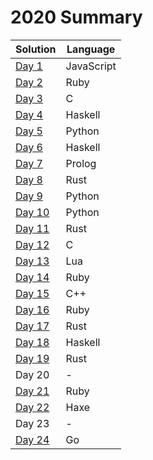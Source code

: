 # 2020 Summary

| Solution                      | Language                  |
| ----------------------------- | ------------------------- |
| [Day 1](../2020/day_01.js)    | JavaScript                |
| [Day 2](../2020/day_02.rb)    | Ruby                      |
| [Day 3](../2020/day_03.c)     | C                         |
| [Day 4](../2020/day_04.hs)    | Haskell                   |
| [Day 5](../2020/day_05.py)    | Python                    |
| [Day 6](../2020/day_06.hs)    | Haskell                   |
| [Day 7](../2020/day_07.pl)    | Prolog                    |
| [Day 8](../2020/day_08.rs)    | Rust                      |
| [Day 9](../2020/day_09.py)    | Python                    |
| [Day 10](../2020/day_10.py)   | Python                    |
| [Day 11](../2020/day_11.rs)   | Rust                      |
| [Day 12](../2020/day_12.c)    | C                         |
| [Day 13](../2020/day_13.lua)  | Lua                       |
| [Day 14](../2020/day_14.rb)   | Ruby                      |
| [Day 15](../2020/day_15.cpp)  | C++                       |
| [Day 16](../2020/day_16.rb)   | Ruby                      |
| [Day 17](../2020/day_17.rs)   | Rust                      |
| [Day 18](../2020/day_18.hs)   | Haskell                   |
| [Day 19](../2020/day_19.rs)   | Rust                      |
| Day 20                        | -                         |
| [Day 21](../2020/day_21.rb)   | Ruby                      |
| [Day 22](../2020/day_22.hx)   | Haxe                      |
| Day 23                        | -                         |
| [Day 24](../2020/day_22.go)   | Go                        |
